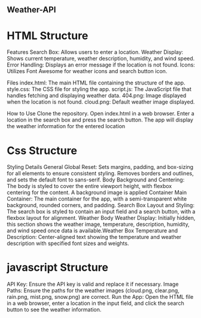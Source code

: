 ## Weather-API
# HTML Structure

Features
Search Box: Allows users to enter a location.
Weather Display: Shows current temperature, weather description, humidity, and wind speed.
Error Handling: Displays an error message if the location is not found.
Icons: Utilizes Font Awesome for weather icons and search button icon.

Files
index.html: The main HTML file containing the structure of the app.
style.css: The CSS file for styling the app.
script.js: The JavaScript file that handles fetching and displaying weather data.
404.png: Image displayed when the location is not found.
cloud.png: Default weather image displayed.

How to Use
Clone the repository.
Open index.html in a web browser.
Enter a location in the search box and press the search button.
The app will display the weather information for the entered location

# Css Structure

Styling Details
General
Global Reset: Sets margins, padding, and box-sizing for all elements to ensure consistent styling. Removes borders and outlines, and sets the default font to sans-serif.
Body
Background and Centering: The body is styled to cover the entire viewport height, with flexbox centering for the content. A background image is applied
Container
Main Container: The main container for the app, with a semi-transparent white background, rounded corners, and padding.
Search Box
Layout and Styling: The search box is styled to contain an input field and a search button, with a flexbox layout for alignment.
Weather Body
Weather Display: Initially hidden, this section shows the weather image, temperature, description, humidity, and wind speed once data is available.Weather Box
Temperature and Description: Center-aligned text showing the temperature and weather description with specified font sizes and weights.

# javascript Structure

API Key: Ensure the API key is valid and replace it if necessary.
Image Paths: Ensure the paths for the weather images (cloud.png, clear.png, rain.png, mist.png, snow.png) are correct.
Run the App: Open the HTML file in a web browser, enter a location in the input field, and click the search button to see the weather information.
